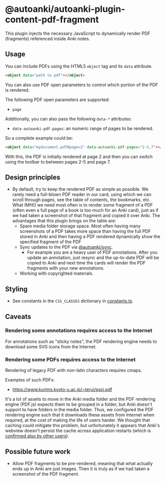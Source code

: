 # @autoanki/autoanki-plugin-content-pdf-fragment

This plugin injects the necessary JavaScript to dynamically render PDF (fragments) referenced inside Anki notes.

## Usage

You can include PDFs using the HTML5 `object` tag and its `data` attribute.

```html
<object data="path to pdf"></object>
```

You can also use PDF open parameters to control which portion of the PDF is rendered.

The following PDF open parameters are supported:

- `page`

Additionally, you can also pass the following `data-*` attributes:

- `data-autoanki-pdf-pages`: an numeric range of pages to be rendered.

So a complete example could be:

```html
<object data="mydocument.pdf#page=2" data-autoanki-pdf-pages="2-5,7"></object>
```

With this, the PDF is initially rendered at page 2 and then you can switch using the toolbar to between pages 2-5 and page 7.

## Design principles

- By default, try to keep the rendered PDF as simple as possible. We rarely need a full-blown PDF reader in our card, using which we can scroll through pages, see the table of contents, the bookmarks, etc. What IMHO we need most often is to render some fragment of a PDF (often even a full page of a book is too much for an Anki card), just as if we had taken a screenshot of that fragment and copied it over Anki. The advantages that this plugin brings on the table are:
  - Spare media folder storage space. Most often having many screenshots of a PDF takes more space than having the full PDF stored in Anki and then having a PDF rendered dynamically show the specified fragment of the PDF
  - Sync updates to the PDF via [@autoanki/sync](../autoanki-sync).
    - For example you are a heavy user of PDF annotations. After you update an annotation, just resync and the up-to-date PDF will be copied to Anki and next time the cards will render the PDF fragments with your new annotations.
  - Working with copyrighted materials.

## Styling

- See constants in the `CSS_CLASSES` dictionary in [constants.ts](./src/bridge/constants.ts).

## Caveats

### Rendering some annotations requires access to the Internet

For annotations such as "sticky notes", the PDF rendering engine needs to download some SVG icons from the Internet.

### Rendering some PDFs requires access to the Internet

Rendering of legacy PDF with non-latin characters requires cmaps.

Examples of such PDFs:

- https://www.kurims.kyoto-u.ac.jp/~terui/pssj.pdf

It's a lot of assets to move in the Anki media folder and the PDF rendering engine (PDF.js) expects them to be grouped in a folder, but Anki doesn't support to have folders in the media folder. Thus, we configured the PDF rendering engine such that it downloads these assets from Internet when required, at the cost of making the life of users harder. We thought that caching could mitigate this problem, but unfortunately it appears that Anki's webview doesn't persist the cache across application restarts (which is [confirmed also by other users](https://forums.ankiweb.net/t/how-to-pre-load-the-iframe-html-tags-in-the-back-of-cards/20542/9)).

## Possible future work

- Allow PDF fragments to be pre-rendered, meaning that what actually ends up in Anki are just images. Then it is truly as if we had taken a screenshot of the PDF fragment.
